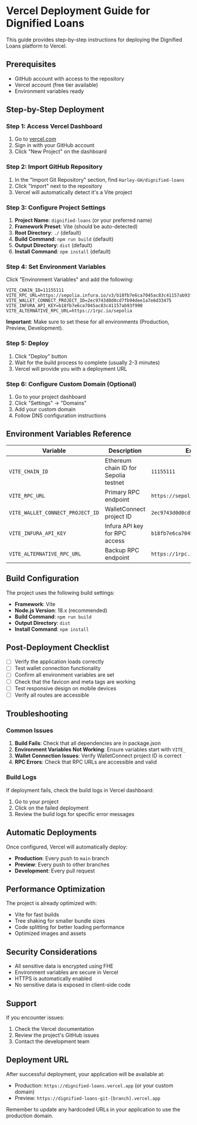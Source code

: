 # Vercel Deployment Guide for Dignified Loans

This guide provides step-by-step instructions for deploying the Dignified Loans platform to Vercel.

## Prerequisites

- GitHub account with access to the repository
- Vercel account (free tier available)
- Environment variables ready

## Step-by-Step Deployment

### Step 1: Access Vercel Dashboard

1. Go to [vercel.com](https://vercel.com)
2. Sign in with your GitHub account
3. Click "New Project" on the dashboard

### Step 2: Import GitHub Repository

1. In the "Import Git Repository" section, find `Harley-GH/dignified-loans`
2. Click "Import" next to the repository
3. Vercel will automatically detect it's a Vite project

### Step 3: Configure Project Settings

1. **Project Name**: `dignified-loans` (or your preferred name)
2. **Framework Preset**: Vite (should be auto-detected)
3. **Root Directory**: `./` (default)
4. **Build Command**: `npm run build` (default)
5. **Output Directory**: `dist` (default)
6. **Install Command**: `npm install` (default)

### Step 4: Set Environment Variables

Click "Environment Variables" and add the following:

```
VITE_CHAIN_ID=11155111
VITE_RPC_URL=https://sepolia.infura.io/v3/b18fb7e6ca7045ac83c41157ab93f990
VITE_WALLET_CONNECT_PROJECT_ID=2ec9743d0d0cd7fb94dee1a7e6d33475
VITE_INFURA_API_KEY=b18fb7e6ca7045ac83c41157ab93f990
VITE_ALTERNATIVE_RPC_URL=https://1rpc.io/sepolia
```

**Important**: Make sure to set these for all environments (Production, Preview, Development).

### Step 5: Deploy

1. Click "Deploy" button
2. Wait for the build process to complete (usually 2-3 minutes)
3. Vercel will provide you with a deployment URL

### Step 6: Configure Custom Domain (Optional)

1. Go to your project dashboard
2. Click "Settings" → "Domains"
3. Add your custom domain
4. Follow DNS configuration instructions

## Environment Variables Reference

| Variable | Description | Example Value |
|----------|-------------|---------------|
| `VITE_CHAIN_ID` | Ethereum chain ID for Sepolia testnet | `11155111` |
| `VITE_RPC_URL` | Primary RPC endpoint | `https://sepolia.infura.io/v3/YOUR_KEY` |
| `VITE_WALLET_CONNECT_PROJECT_ID` | WalletConnect project ID | `2ec9743d0d0cd7fb94dee1a7e6d33475` |
| `VITE_INFURA_API_KEY` | Infura API key for RPC access | `b18fb7e6ca7045ac83c41157ab93f990` |
| `VITE_ALTERNATIVE_RPC_URL` | Backup RPC endpoint | `https://1rpc.io/sepolia` |

## Build Configuration

The project uses the following build settings:

- **Framework**: Vite
- **Node.js Version**: 18.x (recommended)
- **Build Command**: `npm run build`
- **Output Directory**: `dist`
- **Install Command**: `npm install`

## Post-Deployment Checklist

- [ ] Verify the application loads correctly
- [ ] Test wallet connection functionality
- [ ] Confirm all environment variables are set
- [ ] Check that the favicon and meta tags are working
- [ ] Test responsive design on mobile devices
- [ ] Verify all routes are accessible

## Troubleshooting

### Common Issues

1. **Build Fails**: Check that all dependencies are in package.json
2. **Environment Variables Not Working**: Ensure variables start with `VITE_`
3. **Wallet Connection Issues**: Verify WalletConnect project ID is correct
4. **RPC Errors**: Check that RPC URLs are accessible and valid

### Build Logs

If deployment fails, check the build logs in Vercel dashboard:
1. Go to your project
2. Click on the failed deployment
3. Review the build logs for specific error messages

## Automatic Deployments

Once configured, Vercel will automatically deploy:
- **Production**: Every push to `main` branch
- **Preview**: Every push to other branches
- **Development**: Every pull request

## Performance Optimization

The project is already optimized with:
- Vite for fast builds
- Tree shaking for smaller bundle sizes
- Code splitting for better loading performance
- Optimized images and assets

## Security Considerations

- All sensitive data is encrypted using FHE
- Environment variables are secure in Vercel
- HTTPS is automatically enabled
- No sensitive data is exposed in client-side code

## Support

If you encounter issues:
1. Check the Vercel documentation
2. Review the project's GitHub issues
3. Contact the development team

## Deployment URL

After successful deployment, your application will be available at:
- Production: `https://dignified-loans.vercel.app` (or your custom domain)
- Preview: `https://dignified-loans-git-[branch].vercel.app`

Remember to update any hardcoded URLs in your application to use the production domain.
